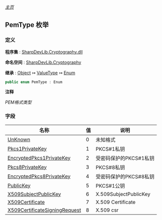 ###### [主页](./Index.md "主页")

## PemType 枚举

### 定义

**程序集** : [SharpDevLib.Cryptography.dll](./SharpDevLib.Cryptography.assembly.md "SharpDevLib.Cryptography.dll")

**命名空间** : [SharpDevLib.Cryptography](./SharpDevLib.Cryptography.namespace.md "SharpDevLib.Cryptography")

**继承** : [Object](https://learn.microsoft.com/en-us/dotnet/api/system.object "Object") ↣ [ValueType](https://learn.microsoft.com/en-us/dotnet/api/system.valuetype "ValueType") ↣ [Enum](https://learn.microsoft.com/en-us/dotnet/api/system.enum "Enum")

``` csharp
public enum PemType : Enum
```

**注释**

*PEM格式类型*


### 字段

|名称|值|说明|
|---|---|---|
|[UnKnown](./SharpDevLib.Cryptography.PemType.UnKnown.md "UnKnown")|0|未知格式|
|[Pkcs1PrivateKey](./SharpDevLib.Cryptography.PemType.Pkcs1PrivateKey.md "Pkcs1PrivateKey")|1|PKCS#1私钥|
|[EncryptedPkcs1PrivateKey](./SharpDevLib.Cryptography.PemType.EncryptedPkcs1PrivateKey.md "EncryptedPkcs1PrivateKey")|2|受密码保护的PKCS#1私钥|
|[Pkcs8PrivateKey](./SharpDevLib.Cryptography.PemType.Pkcs8PrivateKey.md "Pkcs8PrivateKey")|3|PKCS#8私钥|
|[EncryptedPkcs8PrivateKey](./SharpDevLib.Cryptography.PemType.EncryptedPkcs8PrivateKey.md "EncryptedPkcs8PrivateKey")|4|受密码保护的PKCS#8私钥|
|[PublicKey](./SharpDevLib.Cryptography.PemType.PublicKey.md "PublicKey")|5|PKCS#1公钥|
|[X509SubjectPublicKey](./SharpDevLib.Cryptography.PemType.X509SubjectPublicKey.md "X509SubjectPublicKey")|6|X.509SubjectPublicKey|
|[X509Certificate](./SharpDevLib.Cryptography.PemType.X509Certificate.md "X509Certificate")|7|X.509 Certificate|
|[X509CertificateSigningRequest](./SharpDevLib.Cryptography.PemType.X509CertificateSigningRequest.md "X509CertificateSigningRequest")|8|X.509 csr|


